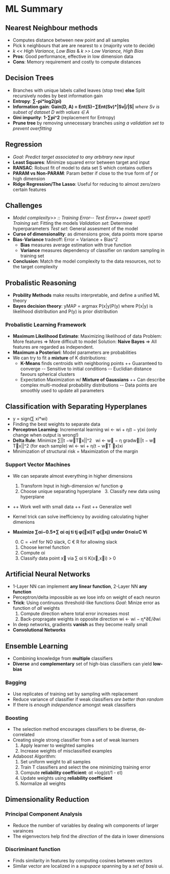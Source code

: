 # ML Summary

## Nearest Neighbour methods
* Computes distance between new point and all samples
* Pick k neighbours that are are nearest to x (majority vote to decide)
* *k << High Variance, Low Bias* & *k >> Low Variance, High Bias*
* **Pros**: Good performance, effective in low dimension data
* **Cons**: Memory requirement and costly to compute distances

## Decision Trees
* Branches with unique labels called leaves (stop tree)
    **else** Split recursively nodes by best information gain
* **Entropy**: **∑-pi\*log2(pi)**
* **Information gain**: **Gain(D, A) = Ent(S)−∑Ent(Sv)\*|Sv|/|S|**
    *where Sv is subset of dataset D with values ∈ A*
* **Gini impurity**: **1-∑pi^2** (replacement for Entropy)
* **Prune tree** by removing unnecessary branches
    *using a validation set to prevent overfitting*
    
## Regression
* *Goal: Predict target associated to any arbitrary new input*
* **Least Squares**: Minimize squared error between target and input
* **RANSAC**: Robust fit of model to data set S which contains outliers
* **PARAM vs Non-PARAM**: Param better if close to the true form of *f* or high dimension
* **Ridge Regression/The Lasso**: Useful for reducing to almost zero/zero certain features

## Challenges
* *Model complexity>> :: Training Error-- Test Error++ (sweet spot!)*
    *Training set*: Fitting the models
    *Validation set*: Determine hyperparameters
    *Test set*: General assesment of the model
* **Curse of dimensionality**: as dimensions grow, data points more sparse
* **Bias**-**Variance** tradeoff: Error = Variance + Bias^2
    * **Bias** measures average estimation with true function
    * **Variance** measures dependency of classifier on random sampling in training set
* **Conclusion**:
    Match the model complexity to the data resources, not to the target complexity
    
## Probalistic Reasoning
* **Probility Methods** make results interpretable, and define a unified ML theory
* **Bayes decision theory**: yMAP = argmax P(x|y)P(y)
   where P(x|y) is likelihood distribution and P(y) is prior distribution

### Probalistic Learning Framework
* **Maximum Likelihood Estimate**: Maximizing likelihood of data
   Problem: More features => More difficult to model
   Solution: **Naive Bayes** => All features are regarded as independent.
* **Maximum a Posteriori**: Model parameters are probabilities
* We can try to fit a **mixture** of K distributions:
   * **K-Means** finds centroids with neighboring points
     ++ Guaranteed to converge
     -- Sensitive to initial conditions
     -- Euclidian distance favours spherical clusters
   * Expectation Maximization w/ **Mixture of Gaussians**
     ++ Can describe complex multi-modeal probability distributions
     -- Data points are smoothly used to update all parameters
   
## Classification with Separating Hyperplanes
* y = sign(∑ xi\*wi)
* Finding the best weights to separate data
* **Perceptron Learning**: Incremental learning
   wi ← wi + η(t − y)xi (only change when output is wrong!)
* **Delta Rule**: Minimize ∑||t −w⃗T⃗x||^2
   wi ← w⃗ − η gradw⃗||t − w⃗ T⃗x||^2 (for each sample)
   wi ← wi + η(t − w⃗T ⃗x)xi
* Minimization of structural risk = Maximization of the margin

### Support Vector Machines
* We can separate almost everything in higher dimensions
   1. Transform Input in high-dimension w/ function φ
   2. Choose unique separating hyperplane
   3. Classify new data using hyperplane
* ++ Work well with small data ++ Fast ++ Generalize well
* Kernel trick can solve inefficiency by avoiding calculating higher dimenions
* **Maximize ∑αi−0.5\*∑ αi αj ti tj φ(⃗xi)T φ(⃗xj) under 0≤αi≤C ∀i**

   0. C = +inf for NO slack, C € R for allowing slack
   1. Choose kernel function
   2. Compute αi
   3. Classify data point x⃗ via ∑ αi ti K(x⃗,x⃗i) > 0

## Artificial Neural Networks
* 1-Layer NN can implement **any linear function**, 2-Layer NN **any function**
* Perceptron/delta impossible as we lose info on weight of each neuron
* **Trick**: Using continuous threshold-like functions
   *Goal*: Minize error as function of *all* weights
   1. Compute direction where total error increases most
   2. Back-propragate weights in opposite direction wi ← wi − η\*∂E/∂wi
* In deep networks, gradients **vanish** as they become really small
* **Convolutional Networks**
   
## Ensemble Learning
* Combining knowledge from **multiple** classifiers
* **Diverse** and **complementary** set of high-bias classifiers can yield **low-bias**

### Bagging
* Use replicates of training set by sampling with replacement
* Reduce variance of classifier if weak classifiers *are better than random*
* If there is *enough independence* amongst weak classifiers

### Boosting
* The selection method encourages classifiers to be diverse, de-correlated
* Creating single strong classifier from a set of weak learners
   1. Apply learner to weighted samples
   2. Increase weights of misclassified examples
* Adaboost Algorithm:
   1. Set uniform weight to all samples
   2. Train T classifiers and select the one minimizing training error
   3. Compute **reliability coefficient**: αt =log(εt/1 - εt)
   4. Update weights using **reliability coefficient**
   5. Normalize all weights

## Dimensionality Reduction

### Principal Component Analysis
* Reduce the number of variables by dealing wih components of larger varainces
* The eigenvectors help find the *direction* of the data in lower dimensions

### Discriminant function
* Finds similarity in features by computing cosines between vectors
* Similar vector are localized in a *supspace* spanning by a *set of basis* ui.
